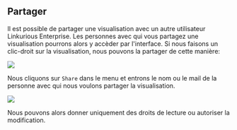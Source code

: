 ## Partager

Il est possible de partager une visualisation avec un autre utilisateur Linkurious Enterprise. Les personnes avec qui vous partagez une visualisation pourrons alors y accèder par l'interface.
Si nous faisons un clic-droit sur la visualisation, nous pouvons la partager de cette manière:

![](https://github.com/Linkurious/linkurious-enterprise-manual/raw/master/en/manage/Share_Option.png)

Nous cliquons sur ```Share``` dans le menu et entrons le nom ou le mail de la personne avec qui nous voulons partager la visualisation. 

![](https://github.com/Linkurious/linkurious-enterprise-manual/raw/master/en/manage/Share_Option.png)

Nous pouvons alors donner uniquement des droits de lecture ou autoriser la modification.


